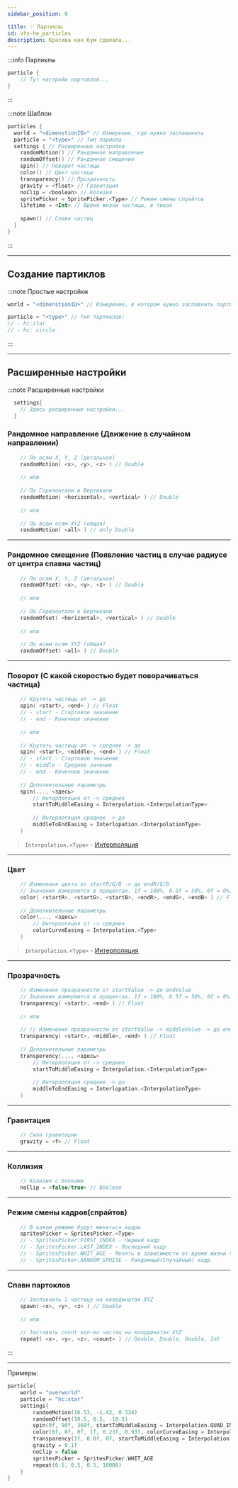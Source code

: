```yaml
---
sidebar_position: 0

title: ✨ Партиклы
id: vfx-he_particles
description: Красива как бум сделала...
---
```


:::info Партиклы
```kts
particle {
    // Тут настройи партоклов...
}
```
:::

:::note Шаблон
```kts
particles {
  world = "<dimenstionID>" // Измерение, где нужно заспавинить
  particle = "<type>" // Тип парикла
  settings { // Расширенные настройки
    randomMotion() // Рандомное направление
    randomOffset() // Рандомное смещение
    spin() // Поворот частицы
    color() // Цвет частицы
    transparency() // Прозрачность
    gravity = <float> // Гравитация
    noClip = <boolean> // Колизия
    spritePicker = SpritePicker.<Type> // Режим смены спрайтов
    lifetime = <Int> // Время жизни частицы, в тиках
    
    spawn() // Спавн частиц
  }
}
```
:::

---

## Создание партиклов

:::note Простые настройки
```kts
world = "<dimenstionID>" // Измерение, в котором нужно заспавнить партиклы
```
```kts
particle = "<type>" // Тип партиклов:
// - hc:star
// - hc: circle
```
:::

---

## Расширенные настройки

:::note Расширенные настройки

```kts
  settings{
    // Здесь расширенные настройки...
  }
```

### Рандомное направление (Движение в случайном направлении)
```kts
    // По осям X, Y, Z (детальная)
    randomMotion( <x>, <y>, <z> ) // Double
    
    // или
    
    // По Горизонтали и Вертикали
    randomMotion( <horizontal>, <vertical> ) // Double
    
    // или
    
    // По всем осям XYZ (общая)
    randomMotion( <all> ) // only Double
```
---
### Рандомное смещение (Появление частиц в случае радиусе от центра спавна частиц)
```kts
    // По осям X, Y, Z (детальная)
    randomOffset( <x>, <y>, <z> ) // Double
    
    // или
    
    // По Горизонтали и Вертикали
    randomOfset( <horizontal>, <vertical> ) // Double
    
    // или
    
    // По всем осям XYZ (общая)
    randomOffset( <all> ) // Double
```
---
### Поворот (С какой скоростью будет поворачиваться частица)
```kts
    // Крутить частицы от -> до
    spin( <start>, <end> ) // Float
    // - start - Стартовое значение
    // - end - Конечное значение
    
    // или
    
    // Крутить частицу от -> среднее -> до
    spin( <start>, <middle>, <end> ) // Float
    // - start - Стартовое значение
    // - middle - Среднее зачение
    // - end - Конечное значение
    
    // Дополнительные параметры
    spin(..., <здесь>
        // Интерполяция от -> среднее
        startToMiddleEasing = Interpolation.<InterpolationType>
        
        // Интерполяция среднее -> до
        middleToEndEasing = Interlopation.<InterpolationType>
    )
```

> `Interpolation.<Type>` - [Интерполяция](../9-Tools/99-interpolations)
---
### Цвет
```kts
    // Изменения цвета от startR/G/B -> до endR/G/B
    // Значения измеряются в процентах. 1f = 100%, 0.5f = 50%, 0f = 0%.
    color( <startR>, <startG>, <startB>, <endR>, <endG>, <endB> ) // Float
    
    // Дополнительные параметры
    color(..., <здесь>
        // Интерполяция от -> среднее
        colorCurveEasing = Interpolation.<Type>
    )
```

> `Interpolation.<Type>` - [Интерполяция](../9-Tools/99-interpolations)
---
### Прозрачность
```kts
    // Изменения прозрачности от startValue -> до endValue
    // Значения измеряются в процентах. 1f = 100%, 0.5f = 50%, 0f = 0%.
    transparency( <start>, <end> ) // Float
    
    // или
    
    // // Изменения прозрачности от startValue -> middleValue -> до endValue
    transparency( <start>, <middle>, <end> ) // Float
    
    // Дополнительные параметры
    transperency(..., <здесь>
        // Интерполяция от -> среднее
        startToMiddleEasing = Interpolation.<InterpolationType>
        
        // Интерполяция среднее -> до
        middleToEndEasing = Interlopation.<InterpolationType>
    )
```
---
### Гравитация
```kts
    // Сила гравитации
    gravity = <f> // Float
```
---
### Коллизия
```kts
    // Колизия с блоками
    noClip = <false/true> // Boolean
```
---
### Режим смены кадров(спрайтов)
```kts
    // В каком режиме будут меняться кадры
    spritesPicker = SpritesPicker.<Type>
    // - SpritesPicker.FIRST_INDEX - Первый кадр
    // - SpritesPicker.LAST_INDEX - Последний кадр
    // - SpritesPicker.WHIT_AGE - Менять в зависимости от время жизни частицы
    // - SpritesPicker.RANDOM_SPRITE - Рандомный(Случайный) кадр
```
---
### Спавн партоклов
```kts
    // Заспавнить 1 частицу на координатах XYZ
    spawn( <x>, <y>, <z> ) // Double
    
    // или
    
    // Заставить count кол-во частиц на координатах XYZ
    repeat( <x>, <y>, <z>, <count> ) // Double, Double, Double, Int
```
:::

---

Примеры:
```kts
particle{
    world = "overworld"
    particle = "hc:star"
    settings{
        randomMotion(16.53, -1.42, 0.324)
        randomOffset(10.5, 0.5, -10.5)
        spin(0f, 90f, 360f, startToMiddleEasing = Interpolation.QUAD_IN, middleToEndEasing = Interpolation.QUAD_OUT)
        color(0f, 0f, 0f, 1f, 0.23f, 0.93f, colorCurveEasing = Interpolation.QUAD_IN_OUT)
        transparency(1f, 0.8f, 0f, startToMiddleEasing = Interpolation.QUAD_IN, middleToEndEasing = Interpolation.QIAD_OUT)
        gravity = 0.1f
        noClip = false
        spritesPicker = SpritesPicker.WHIT_AGE
        repeat(0.5, 0.5, 0.5, 10000)
    }
}
```
